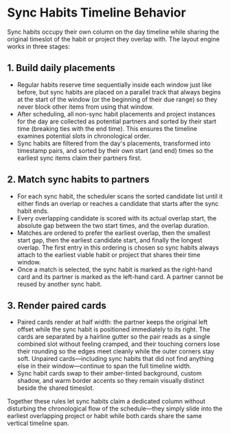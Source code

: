 # Sync Habits Timeline Behavior

Sync habits occupy their own column on the day timeline while sharing the original timeslot of the habit or project they overlap with. The layout engine works in three stages:

## 1. Build daily placements
* Regular habits reserve time sequentially inside each window just like before, but sync habits are placed on a parallel track that always begins at the start of the window (or the beginning of their due range) so they never block other items from using that window.
* After scheduling, all non-sync habit placements and project instances for the day are collected as potential partners and sorted by their start time (breaking ties with the end time). This ensures the timeline examines potential slots in chronological order.
* Sync habits are filtered from the day's placements, transformed into timestamp pairs, and sorted by their own start (and end) times so the earliest sync items claim their partners first.

## 2. Match sync habits to partners
* For each sync habit, the scheduler scans the sorted candidate list until it either finds an overlap or reaches a candidate that starts after the sync habit ends.
* Every overlapping candidate is scored with its actual overlap start, the absolute gap between the two start times, and the overlap duration.
* Matches are ordered to prefer the earliest overlap, then the smallest start gap, then the earliest candidate start, and finally the longest overlap. The first entry in this ordering is chosen so sync habits always attach to the earliest viable habit or project that shares their time window.
* Once a match is selected, the sync habit is marked as the right-hand card and its partner is marked as the left-hand card. A partner cannot be reused by another sync habit.

## 3. Render paired cards
* Paired cards render at half width: the partner keeps the original left offset while the sync habit is positioned immediately to its right. The cards are separated by a hairline gutter so the pair reads as a single combined slot without feeling cramped, and their touching corners lose their rounding so the edges meet cleanly while the outer corners stay soft. Unpaired cards—including sync habits that did not find anything else in their window—continue to span the full timeline width.
* Sync habit cards swap to their amber-tinted background, custom shadow, and warm border accents so they remain visually distinct beside the shared timeslot.

Together these rules let sync habits claim a dedicated column without disturbing the chronological flow of the schedule—they simply slide into the earliest overlapping project or habit while both cards share the same vertical timeline span.

